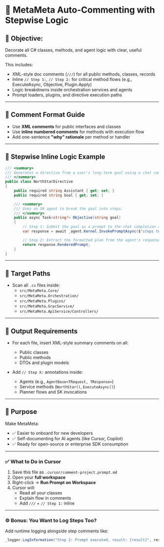 # 🧠 MetaMeta Auto-Commenting with Stepwise Logic

## 🎯 Objective:
Decorate all C# classes, methods, and agent logic with clear, useful comments.

This includes:
- XML-style doc comments (`///`) for all public methods, classes, records
- Inline `// Step 1:`, `// Step 2:` for critical method flows (e.g., ExecuteAsync, Objective, Plugin.Apply)
- Logic breakdowns inside orchestration services and agents
- Prompt loaders, plugins, and directive execution paths

---

## 💬 Comment Format Guide

- Use **XML comments** for public interfaces and classes
- Use **inline numbered comments** for methods with execution flow
- Add one-sentence **"why" rationale** per method or handler

---

## 🧪 Stepwise Inline Logic Example

```csharp
/// <summary>
/// Generates a directive from a user's long-term goal using a chat completion agent.
/// </summary>
public class NorthStarDirective
{
    public required string Assistant { get; set; }
    public required string Goal { get; set; }

    /// <summary>
    /// Uses an SK agent to break the goal into steps.
    /// </summary>
    public async Task<string?> Objective(string goal)
    {
        // Step 1: Submit the goal as a prompt to the chat completion agent
        var response = await _agent.Kernel.InvokePromptAsync($"steps to achieve goal: {goal}");

        // Step 2: Extract the formatted plan from the agent's response
        return response.RenderedPrompt;
    }
}
```

---

## 📁 Target Paths

- Scan all `.cs` files inside:
  - `src/MetaMeta.Core/`
  - `src/MetaMeta.Orchestration/`
  - `src/MetaMeta.Plugins/`
  - `src/MetaMeta.GrpcService/`
  - `src/MetaMeta.ApiService/Controllers/`

---

## 📜 Output Requirements

- For each file, insert XML-style summary comments on all:
  - Public classes
  - Public methods
  - DTOs and plugin models

- Add `// Step X:` annotations inside:
  - Agents (e.g., `AgentBase<TRequest, TResponse>`)
  - Service methods (`NorthStar()`, `ExecuteAsync()`)
  - Planner flows and SK invocations

---

## 🧠 Purpose

Make MetaMeta:
- ✅ Easier to onboard for new developers
- ✅ Self-documenting for AI agents (like Cursor, Copilot)
- ✅ Ready for open-source or enterprise SDK consumption

---

### ✅ What to Do in Cursor

1. Save this file as `.cursor/comment-project.prompt.md`
2. Open your **full workspace**
3. Right-click → **Run Prompt on Workspace**
4. Cursor will:
   - Read all your classes
   - Explain flow in comments
   - Add `///` + `// Step 1:` inline

---

### ⚙️ Bonus: You Want to Log Steps Too?

Add runtime logging alongside step comments like:

```csharp
_logger.LogInformation("Step 2: Prompt executed, result: {result}", result);
``` 